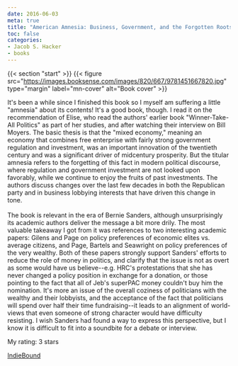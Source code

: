 ```yaml
---
date: 2016-06-03
meta: true
title: "American Amnesia: Business, Government, and the Forgotten Roots of Our Prosperity"
toc: false
categories:
- Jacob S. Hacker
- books
---
```


{{< section "start" >}}
{{< figure src="https://images.booksense.com/images/820/667/9781451667820.jpg" type="margin" label="mn-cover" alt="Book cover" >}}

It's been a while since I finished this book so I myself am suffering a little "amnesia" about its contents! It's a good book, though. I read it on the recommendation of Elise, who read the authors' earlier book "Winner-Take-All Politics" as part of her studies, and after watching their interview on Bill Moyers. The basic thesis is that the "mixed economy," meaning an economy that combines free enterprise with fairly strong government regulation and investment, was an important innovation of the twentieth century and was a significant driver of midcentury prosperity. But the titular amnesia refers to the forgetting of this fact in modern political discourse, where regulation and government investment are not looked upon favorably, while we continue to enjoy the fruits of past investments. The authors discuss changes over the last few decades in both the Republican party and in business lobbying interests that have driven this change in tone. <br /><br />The book is relevant in the era of Bernie Sanders, although unsurprisingly its academic authors deliver the message a bit more drily. The most valuable takeaway I got from it was references to two interesting academic papers: Gilens and Page on policy preferences of economic elites vs. average citizens, and Page, Bartels and Seawright on policy preferences of the very wealthy. Both of these papers strongly support Sanders' efforts to reduce the role of money in politics, and clarify that the issue is not as overt as some would have us believe--e.g. HRC's protestations that she has never changed a policy position in exchange for a donation, or those pointing to the fact that all of Jeb's superPAC money couldn't buy him the nomination. It's more an issue of the overall coziness of politicians with the wealthy and their lobbyists, and the acceptance of the fact that politicians will spend over half their time fundraising--it leads to an alignment of world-views that even someone of strong character would have difficulty resisting. I wish Sanders had found a way to express this perspective, but I know it is difficult to fit into a soundbite for a debate or interview.

My rating: 3 stars  

[IndieBound](https://www.indiebound.org/book/9781451667820)
